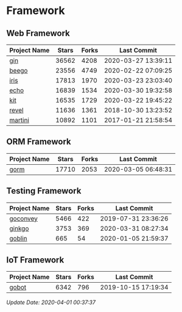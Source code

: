 # Framework

## Web Framework

| Project Name | Stars | Forks | Last Commit |
| ------------ | ----- | ----- | ----------- |
| [gin](https://github.com/gin-gonic/gin) | 36562 | 4208 | 2020-03-27 13:39:11 |
| [beego](https://github.com/astaxie/beego) | 23556 | 4749 | 2020-02-22 07:09:25 |
| [iris](https://github.com/kataras/iris) | 17813 | 1970 | 2020-03-23 23:03:40 |
| [echo](https://github.com/labstack/echo) | 16839 | 1534 | 2020-03-30 19:32:58 |
| [kit](https://github.com/go-kit/kit) | 16535 | 1729 | 2020-03-22 19:45:22 |
| [revel](https://github.com/revel/revel) | 11636 | 1361 | 2018-10-30 13:23:52 |
| [martini](https://github.com/go-martini/martini) | 10892 | 1101 | 2017-01-21 21:58:54 |

## ORM Framework

| Project Name | Stars | Forks | Last Commit |
| ------------ | ----- | ----- | ----------- |
| [gorm](https://github.com/jinzhu/gorm) | 17710 | 2053 | 2020-03-05 06:48:31 |

## Testing Framework

| Project Name | Stars | Forks | Last Commit |
| ------------ | ----- | ----- | ----------- |
| [goconvey](https://github.com/smartystreets/goconvey) | 5466 | 422 | 2019-07-31 23:36:26 |
| [ginkgo](https://github.com/onsi/ginkgo) | 3753 | 369 | 2020-03-31 08:27:34 |
| [goblin](https://github.com/franela/goblin) | 665 | 54 | 2020-01-05 21:59:37 |

## IoT Framework

| Project Name | Stars | Forks | Last Commit |
| ------------ | ----- | ----- | ----------- |
| [gobot](https://github.com/hybridgroup/gobot) | 6342 | 796 | 2019-10-15 17:19:34 |

*Update Date: 2020-04-01 00:37:37*